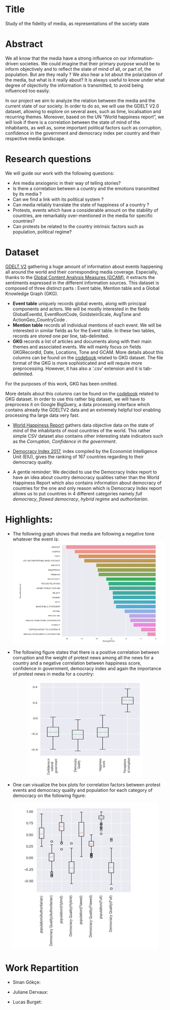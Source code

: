 # Title
Study of the fidelity of media, as representations of the society state

# Abstract
We all know that the media have a strong influence on our information-driven societies. We could imagine that their primary purpose would be to inform objectively and to reflect the state of mind of all, or part of, the population. But are they really ? We also hear a lot about the polarization of the media, but what is it really about?  It is always useful to know under what degree of objectivity the information is transmitted, to avoid being influenced too easily.

In our project we aim to analyze the relation between the media and the current state of our society. In order to do so, we will use the GDELT V2.0 dataset, allowing to explore on several axes, such as time, localisation and recurring themes. Moreover, based on the UN “World happiness report”, we will look if there is a correlation between the state of mind of the inhabitants, as well as, some important political factors such as corruption, confidence in the government and democracy index per country and their respective media landscape. 

# Research questions 
We will guide our work with the following questions: 
  - Are media anxiogenic in their way of telling stories? 
  - Is there a correlation between a country and the emotions transmitted by its media ? 
  - Can we find a link with its political system ? 
  - Can media reliably translate the state of happiness of a country ?  
  - Protests, events which have a considerable amount on the stability of countries, are remarkably over-mentioned in the media for specific countries?
  - Can protests be related to the country intrinsic factors such as population, political regime?  

# Dataset
[GDELT V2](https://www.gdeltproject.org/data.html#documentation) gathering a huge amount of information about events happening all around the world and their corresponding media coverage. Especially, thanks to the [Global Content Analysis Measures (GCAM)](http://blog.gdeltproject.org/introducing-the-global-content-analysis-measures-gcam/), it extracts the sentiments expressed in the different information sources. This dataset is composed of three distinct parts : Event table, Mention table and a Global Knowledge Graph (GKG).
  * **Event table** uniquely records global events, along with principal components and actors. We will be mostly interested in the fields GlobalEventId, EventRootCode, GoldsteinScale, AvgTone and ActionGeo_CountryCode .
* **Mention table** records all individual mentions of each event. We will be interested in similar fields as for the Event table.
In these two tables, records are stored one per line, tab-delimited.
* **GKG** records a list of articles and documents along with their main themes and associated events. We will mainly focus on fields GKGRecordId, Date, Locations, Tone and GCAM. More details about this columns can be found on the [codebook](http://data.gdeltproject.org/documentation/GDELT-Global_Knowledge_Graph_Codebook-V2.pdf)  related to GKG dataset.
The file format of the GKG is more sophisticated and will require more preprocessing. However, it has also a ‘.csv’ extension and it is tab-delimited.

For the purposes of this work, GKG has been omitted.

More details about this columns can be found on the [codebook](http://data.gdeltproject.org/documentation/GDELT-Global_Knowledge_Graph_Codebook-V2.pdf)  related to GKG dataset.
In order to use this rather big dataset, we will have to preprocess it on Google BigQuery, a data processing interface which contains already the GDELTV2 data and an extremely helpful tool enabling processing tha large data very fast.

  - [World Happiness Report](http://worldhappiness.report/) gathers data objective data on the state of mind of the inhabitants of most countries of the world. This rather simple CSV dataset also contains other interesting state indicators such as the  *Corruption*, *Confidence in the government*.

  - [Democracy Index 2017](https://en.wikipedia.org/wiki/Democracy_Index), index compiled by the Economist Intelligence Unit (EIU), gives the ranking of 167 countries regarding to their democracy quality. 

  - A gentle reminder: We decided to use the Democracy Index report to have an idea about country democracy qualities rather than the World Happiness Report which also contains information about democracy of countries for the one and only reason which is Democracy Index report allows us to put countries in 4 different categories namely *full democracy*, *flawed democracy*, *hybrid regime* and *authoritarian*.


# Highlights:
  * The following graph shows that media are following a negative tone whatever the event is:
  ![Average Tone](AvgTone.png)

  * The following figure states that there is a positive correlation between corruption and the weight of protest news among all the news for a     country and a negative correlation between happiness score, confidence in government, democracy index and again the importance of protest news in media for a country:

  <p align="center">
    <img width="360" height="300" src="protest-indicators.png">
  </p>

  * One can visualize the box plots for correlation factors between protest events and democracy quality and population for each category of democracy on the following figure:
  <p align="center">
    <img width="460" height="460" src="boxplots.png">
  </p>





# Work Repartition
  * Sinan Gökçe:

  * Juliane Dervaux:

  * Lucas Burget:  





